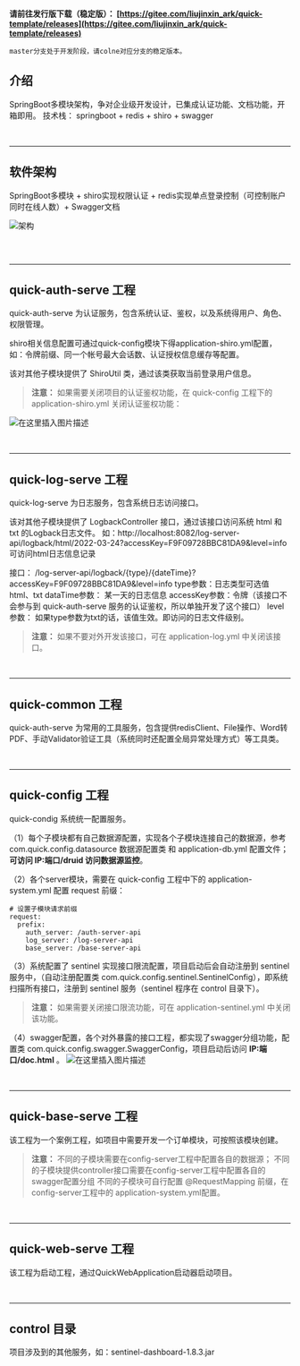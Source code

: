 
<br>

**请前往发行版下载（稳定版）： [https://gitee.com/liujinxin_ark/quick-template/releases](https://gitee.com/liujinxin_ark/quick-template/releases)**

`master分支处于开发阶段，请colne对应分支的稳定版本。`


## 介绍
SpringBoot多模块架构，争对企业级开发设计，已集成认证功能、文档功能，开箱即用。
技术栈： springboot + redis + shiro + swagger

<br>
<hr>

## 软件架构
SpringBoot多模块 + shiro实现权限认证 + redis实现单点登录控制（可控制账户同时在线人数）+ Swagger文档

![架构](https://img-blog.csdnimg.cn/144c196ab27c4eba9e5fcddcfb1d0a73.png?x-oss-process=image/watermark,type_d3F5LXplbmhlaQ,shadow_50,text_Q1NETiBAQXJr5pa56Iif,size_20,color_FFFFFF,t_70,g_se,x_16)

![<img src>](https://img-blog.csdnimg.cn/0a8003279fed4b919a9cd11a11030069.png?x-oss-process=image/watermark,type_d3F5LXplbmhlaQ,shadow_50,text_Q1NETiBAQXJr5pa56Iif,size_20,color_FFFFFF,t_70,g_se,x_16)

<br>
<hr>

## quick-auth-serve 工程
quick-auth-serve 为认证服务，包含系统认证、鉴权，以及系统得用户、角色、权限管理。

shiro相关信息配置可通过quick-config模块下得application-shiro.yml配置，如：令牌前缀、同一个帐号最大会话数、认证授权信息缓存等配置。

该对其他子模块提供了 ShiroUtil 类，通过该类获取当前登录用户信息。

> **注意：**
> 如果需要关闭项目的认证鉴权功能，在 quick-config 工程下的 application-shiro.yml 关闭认证鉴权功能：

![在这里插入图片描述](https://img-blog.csdnimg.cn/e3021e8292624a5fb7f522430f7827b2.png?x-oss-process=image/watermark,type_d3F5LXplbmhlaQ,shadow_50,text_Q1NETiBAQXJr5pa56Iif,size_20,color_FFFFFF,t_70,g_se,x_16)
 

<br>
<hr>

## quick-log-serve 工程
quick-log-serve 为日志服务，包含系统日志访问接口。

该对其他子模块提供了 LogbackController 接口，通过该接口访问系统 html 和 txt 的Logback日志文件。
如：http://localhost:8082/log-server-api/logback/html/2022-03-24?accessKey=F9F09728BBC81DA9&level=info 可访问html日志信息记录

接口： /log-server-api/logback/{type}/{dateTime}?accessKey=F9F09728BBC81DA9&level=info
type参数：日志类型可选值html、txt
dataTime参数： 某一天的日志信息
accessKey参数：令牌（该接口不会参与到  quick-auth-serve 服务的认证鉴权，所以单独开发了这个接口）
level参数： 如果type参数为txt的话，该值生效。即访问的日志文件级别。

> **注意：**
如果不要对外开发该接口，可在 application-log.yml 中关闭该接口。


<br>
<hr>

## quick-common 工程
quick-auth-serve 为常用的工具服务，包含提供redisClient、File操作、Word转PDF、手动Validator验证工具（系统同时还配置全局异常处理方式）等工具类。

<br>
<hr>

## quick-config 工程
quick-condig 系统统一配置服务。

（1）每个子模块都有自己数据源配置，实现各个子模块连接自己的数据源，参考com.quick.config.datasource 数据源配置类 和 application-db.yml 配置文件；**可访问 IP:端口/druid 访问数据源监控**。

（2）各个server模块，需要在 quick-config 工程中下的 application-system.yml 配置 request 前缀：

```
# 设置子模块请求前缀
request:
  prefix:
    auth_server: /auth-server-api
    log_server: /log-server-api
    base_server: /base-server-api
```

（3）系统配置了 sentinel 实现接口限流配置，项目启动后会自动注册到 sentinel 服务中，（自动注册配置类 com.quick.config.sentinel.SentinelConfig），即系统扫描所有接口，注册到 sentinel 服务（sentinel 程序在 control 目录下）。

> **注意：**
如果需要关闭接口限流功能，可在 application-sentinel.yml 中关闭该功能。

（4）swagger配置，各个对外暴露的接口工程，都实现了swagger分组功能，配置类 com.quick.config.swagger.SwaggerConfig，项目启动后访问 **IP:端口/doc.html** 。
![在这里插入图片描述](https://img-blog.csdnimg.cn/0018a7f48a67431198af5947abb9eb86.png?x-oss-process=image/watermark,type_d3F5LXplbmhlaQ,shadow_50,text_Q1NETiBAQXJr5pa56Iif,size_20,color_FFFFFF,t_70,g_se,x_16)

<br>
<hr>

## quick-base-serve 工程
该工程为一个案例工程，如项目中需要开发一个订单模块，可按照该模块创建。

> **注意：** 
不同的子模块需要在config-server工程中配置各自的数据源；
不同的子模块提供controller接口需要在config-server工程中配置各自的swagger配置分组
不同的子模块可自行配置 @RequestMapping 前缀，在config-server工程中的 application-system.yml配置。

<br>
<hr>

## quick-web-serve 工程
该工程为启动工程，通过QuickWebApplication启动器启动项目。

<br>
<hr>

## control 目录
项目涉及到的其他服务，如：sentinel-dashboard-1.8.3.jar



